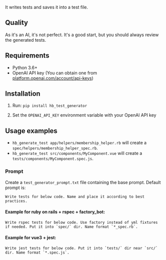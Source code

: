 It writes tests and saves it into a test file.

## Quality

As it's an AI, it's not perfect. It's a good start, but you should always review the generated tests.

## Requirements

- Python 3.6+
- OpenAI API key (You can obtain one from [platform.openai.com/account/api-keys](https://platform.openai.com/account/api-keys))

## Installation

1. Run: `pip install hb_test_generator`

2. Set the `OPENAI_API_KEY` environment variable with your OpenAI API key

## Usage examples

- `hb_generate_test app/helpers/membership_helper.rb` will create a `spec/helpers/membership_helper_spec.rb`.
- `hb_generate_test src/components/MyComponent.vue` will create a `tests/components/MyComponent.spec.js`. 

### Prompt
Create a `test_generator_prompt.txt` file containing the base prompt. Default prompt is:

```text
Write tests for below code. Name and place it according to best practices.
```

#### Example  for ruby on rails + rspec + factory_bot:
```text
Write rspec tests for below code. Use factory instead of yml fixtures if needed. Put it into `spec/` dir. Name format `*_spec.rb`.
```

#### Example for vue3 + jest:
```text
Write jest tests for below code. Put it into `tests/` dir near `src/` dir. Name format `*.spec.js`.
```

